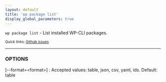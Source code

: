 ```yaml
---
layout: default
title: 'wp package list'
display_global_parameters: true
---
```


`wp package list` - List installed WP-CLI packages.

<small>Quick links: <a href="https://github.com/wp-cli/wp-cli/issues?q=is%3Aopen+label%3Acommand%3Alist+sort%3Aupdated-desc">Github issues</a></small>

<hr />

### OPTIONS

[\--format=&lt;format&gt;]
: Accepted values: table, json, csv, yaml, ids. Default: table




